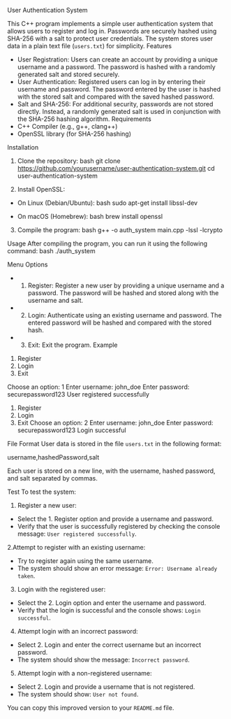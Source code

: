 User Authentication System

This C++ program implements a simple user authentication system that allows users to register and log in. Passwords are securely hashed using SHA-256 with a salt to protect user credentials. The system stores user data in a plain text file (`users.txt`) for simplicity.
Features

- User Registration: Users can create an account by providing a unique username and a password. The password is hashed with a randomly generated salt and stored securely.
- User Authentication: Registered users can log in by entering their username and password. The password entered by the user is hashed with the stored salt and compared with the saved hashed password.
- Salt and SHA-256: For additional security, passwords are not stored directly. Instead, a randomly generated salt is used in conjunction with the SHA-256 hashing algorithm.
Requirements
- C++ Compiler (e.g., g++, clang++)
- OpenSSL library (for SHA-256 hashing)
  
Installation
1. Clone the repository:
bash
git clone https://github.com/yourusername/user-authentication-system.git
cd user-authentication-system

2. Install OpenSSL:
- On Linux (Debian/Ubuntu):
bash
sudo apt-get install libssl-dev

- On macOS (Homebrew):
bash
brew install openssl

3. Compile the program:
bash
g++ -o auth_system main.cpp -lssl -lcrypto

Usage
After compiling the program, you can run it using the following command:
bash
./auth_system

Menu Options
- 1. Register: Register a new user by providing a unique username and a password. The password will be hashed and stored along with the username and salt.
- 2. Login: Authenticate using an existing username and password. The entered password will be hashed and compared with the stored hash.
- 3. Exit: Exit the program.
 Example
1. Register
2. Login
3. Exit

Choose an option: 1
Enter username: john_doe
Enter password: securepassword123
User registered successfully

1. Register
2. Login
3. Exit
Choose an option: 2
Enter username: john_doe
Enter password: securepassword123
Login successful

File Format
User data is stored in the file `users.txt` in the following format:

username,hashedPassword,salt

Each user is stored on a new line, with the username, hashed password, and salt separated by commas.

Test
To test the system:

1. Register a new user:
- Select the 1. Register option and provide a username and password.
- Verify that the user is successfully registered by checking the console message: `User registered successfully`.

2.Attempt to register with an existing username:
- Try to register again using the same username.
- The system should show an error message: `Error: Username already taken`.

3. Login with the registered user:
- Select the 2. Login option and enter the username and password.
- Verify that the login is successful and the console shows: `Login successful`.

4. Attempt login with an incorrect password:
- Select 2. Login and enter the correct username but an incorrect password.
- The system should show the message: `Incorrect password`.

5. Attempt login with a non-registered username:
- Select 2. Login and provide a username that is not registered.
- The system should show: `User not found`.


You can copy this improved version to your `README.md` file.
